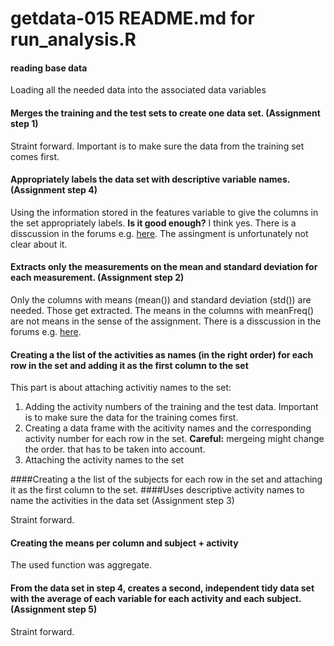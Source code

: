 # getdata-015 README.md for run_analysis.R


#### reading base data

Loading all the needed data into the associated data variables

#### Merges the training and the test sets to create one data set. (Assignment step 1)

Straint forward. Important is to make sure the data from the training set comes first.

####  Appropriately labels the data set with descriptive variable names. (Assignment step 4) 

Using the information stored in the features variable to give the columns in the set appropriately labels.
<b>Is it good enough?</b> I think yes. There is a disscussion in the forums e.g. <a href="https://class.coursera.org/getdata-015/forum/thread?thread_id=135">here</a>. The assingment is unfortunately not clear about it.


####  Extracts only the measurements on the mean and standard deviation for each measurement. (Assignment step 2) 

Only the columns with means (mean()) and standard deviation (std()) are needed. Those get extracted. The means in the columns with meanFreq() are not means in the sense of the assignment. There is a disscussion in the forums e.g. <a href="https://class.coursera.org/getdata-015/forum/thread?thread_id=121">here</a>. 

#### Creating a the list of the activities as names (in the right order) for each row in the set and adding it as the first column to the set

This part is about attaching activitiy names to the set:

<ol>
<li>Adding  the activity numbers of the training and the test data. Important is to make sure the data for the training comes first.</li>
<li>Creating a data frame with the acitivity names and the corresponding activity number for each row in the set. <b>Careful:</b> mergeing might change the order. that has to be taken into account.</li>
<li>Attaching the activity names to the set </li>
</ol>


####Creating a the list of the subjects for each row in the set and attaching it as the first column to the set. 
####Uses descriptive activity names to name the activities in the data set (Assignment step  3)

Straint forward.


#### Creating the means per column and subject + activity

The used function was aggregate. 

####  From the data set in step 4, creates a second, independent tidy data set with the average of each variable for each activity and each subject. (Assignment step 5)

Straint forward.


